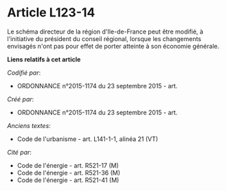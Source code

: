 # Article L123-14

Le schéma directeur de la région d'Ile-de-France peut être modifié, à l'initiative du président du conseil régional, lorsque
les changements envisagés n'ont pas pour effet de porter atteinte à son économie générale.

**Liens relatifs à cet article**

_Codifié par_:

  - ORDONNANCE n°2015-1174 du 23 septembre 2015 - art.

_Créé par_:

  - ORDONNANCE n°2015-1174 du 23 septembre 2015 - art.

_Anciens textes_:

  - Code de l'urbanisme - art. L141-1-1, alinéa 21 (VT)

_Cité par_:

  - Code de l'énergie - art. R521-17 (M)
  - Code de l'énergie - art. R521-36 (M)
  - Code de l'énergie - art. R521-41 (M)
